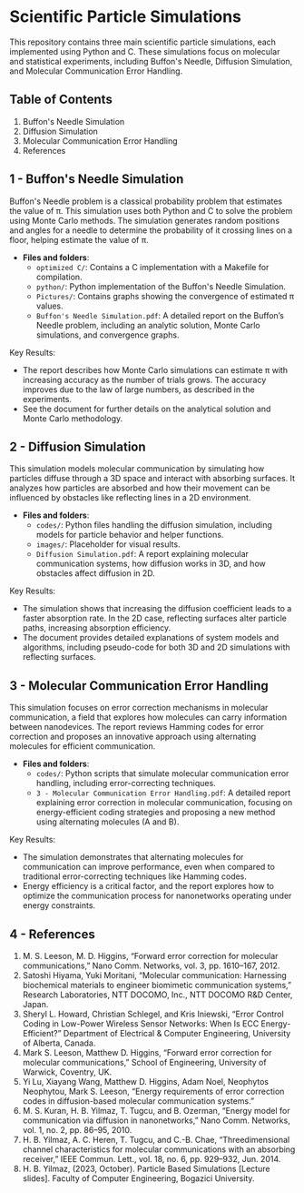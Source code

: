# Scientific Particle Simulations

This repository contains three main scientific particle simulations, each implemented using Python and C. These simulations focus on molecular and statistical experiments, including Buffon's Needle, Diffusion Simulation, and Molecular Communication Error Handling.

## Table of Contents

1. Buffon's Needle Simulation
2. Diffusion Simulation
3. Molecular Communication Error Handling
4. References

## 1 - Buffon's Needle Simulation

Buffon's Needle problem is a classical probability problem that estimates the value of π. This simulation uses both Python and C to solve the problem using Monte Carlo methods. The simulation generates random positions and angles for a needle to determine the probability of it crossing lines on a floor, helping estimate the value of π.

- **Files and folders**:
  - `optimized C/`: Contains a C implementation with a Makefile for compilation.
  - `python/`: Python implementation of the Buffon's Needle Simulation.
  - `Pictures/`: Contains graphs showing the convergence of estimated π values.
  - `Buffon's Needle Simulation.pdf`: A detailed report on the Buffon’s Needle problem, including an analytic solution, Monte Carlo simulations, and convergence graphs.
  
Key Results:
- The report describes how Monte Carlo simulations can estimate π with increasing accuracy as the number of trials grows. The accuracy improves due to the law of large numbers, as described in the experiments.
- See the document for further details on the analytical solution and Monte Carlo methodology. 

## 2 - Diffusion Simulation

This simulation models molecular communication by simulating how particles diffuse through a 3D space and interact with absorbing surfaces. It analyzes how particles are absorbed and how their movement can be influenced by obstacles like reflecting lines in a 2D environment.

- **Files and folders**:
  - `codes/`: Python files handling the diffusion simulation, including models for particle behavior and helper functions.
  - `images/`: Placeholder for visual results.
  - `Diffusion Simulation.pdf`: A report explaining molecular communication systems, how diffusion works in 3D, and how obstacles affect diffusion in 2D.
  
Key Results:
- The simulation shows that increasing the diffusion coefficient leads to a faster absorption rate. In the 2D case, reflecting surfaces alter particle paths, increasing absorption efficiency.
- The document provides detailed explanations of system models and algorithms, including pseudo-code for both 3D and 2D simulations with reflecting surfaces.

## 3 - Molecular Communication Error Handling

This simulation focuses on error correction mechanisms in molecular communication, a field that explores how molecules can carry information between nanodevices. The report reviews Hamming codes for error correction and proposes an innovative approach using alternating molecules for efficient communication.

- **Files and folders**:
  - `codes/`: Python scripts that simulate molecular communication error handling, including error-correcting techniques.
  - `3 - Molecular Communication Error Handling.pdf`: A detailed report explaining error correction in molecular communication, focusing on energy-efficient coding strategies and proposing a new method using alternating molecules (A and B).

Key Results:
- The simulation demonstrates that alternating molecules for communication can improve performance, even when compared to traditional error-correcting techniques like Hamming codes.
- Energy efficiency is a critical factor, and the report explores how to optimize the communication process for nanonetworks operating under energy constraints.

## 4 - References
1. M. S. Leeson, M. D. Higgins, “Forward error correction for molecular communications,” Nano Comm. Networks, vol. 3, pp. 1610–167, 2012.
2. Satoshi Hiyama, Yuki Moritani, “Molecular communication: Harnessing biochemical materials to engineer biomimetic communication systems,” Research Laboratories, NTT DOCOMO, Inc., NTT DOCOMO R&D Center, Japan.
3. Sheryl L. Howard, Christian Schlegel, and Kris Iniewski, “Error Control Coding in Low-Power Wireless Sensor Networks: When Is ECC Energy-Efficient?” Department of Electrical & Computer Engineering, University of Alberta, Canada.
4. Mark S. Leeson, Matthew D. Higgins, “Forward error correction for molecular communications,” School of Engineering, University of Warwick, Coventry, UK.
5. Yi Lu, Xiayang Wang, Matthew D. Higgins, Adam Noel, Neophytos Neophytou, Mark S. Leeson, “Energy requirements of error correction codes in diffusion-based molecular communication systems.”
6. M. S. Kuran, H. B. Yilmaz, T. Tugcu, and B. Ozerman, “Energy model for communication via diffusion in nanonetworks,” Nano Comm. Networks, vol. 1, no. 2, pp. 86–95, 2010.
7. H. B. Yilmaz, A. C. Heren, T. Tugcu, and C.-B. Chae, “Threedimensional channel characteristics for molecular communications with an absorbing receiver,” IEEE Commun. Lett., vol. 18, no. 6, pp. 929–932, Jun. 2014.
8. H. B. Yilmaz, (2023, October). Particle Based Simulations [Lecture slides]. Faculty of Computer Engineering, Bogazici University.

